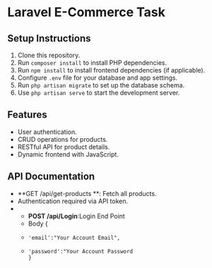 # Laravel E-Commerce Task

## Setup Instructions
1. Clone this repository.
2. Run `composer install` to install PHP dependencies.
3. Run `npm install` to install frontend dependencies (if applicable).
4. Configure `.env` file for your database and app settings.
5. Run `php artisan migrate` to set up the database schema.
6. Use `php artisan serve` to start the development server.

## Features
- User authentication.
- CRUD operations for products.
- RESTful API for product details.
- Dynamic frontend with JavaScript.

## API Documentation
- **GET /api/get-products **: Fetch all products.
- Authentication required via API token.
- - **POST /api/Login**:Login End Point
  - Body {
  -     'email':"Your Account Email",
  -     'password':"Your Account Password 
        }


